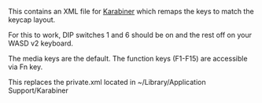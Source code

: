 This contains an XML file for [Karabiner](https://pqrs.org/osx/karabiner/) which remaps the keys to match the keycap layout.

For this to work, DIP switches 1 and 6 should be on and the rest off on your WASD v2 keyboard.

The media keys are the default. The function keys (F1-F15) are accessible via Fn key.

This replaces the private.xml located in ~/Library/Application Support/Karabiner